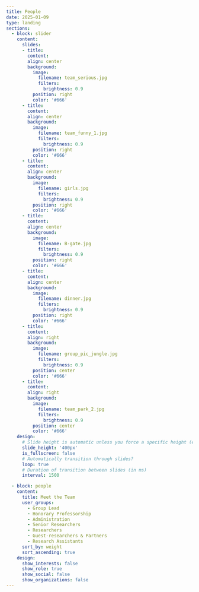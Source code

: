 ```yaml
---
title: People
date: 2025-01-09
type: landing
sections:
  - block: slider
    content:
      slides:
      - title: 
        content: 
        align: center
        background:
          image:
            filename: team_serious.jpg
            filters:
              brightness: 0.9
          position: right
          color: '#666'
      - title: 
        content: 
        align: center
        background:
          image:
            filename: team_funny_1.jpg
            filters:
              brightness: 0.9
          position: right
          color: '#666'
      - title: 
        content: 
        align: center
        background:
          image:
            filename: girls.jpg
            filters:
              brightness: 0.9
          position: right
          color: '#666'
      - title: 
        content: 
        align: center
        background:
          image:
            filename: B-gate.jpg
            filters:
              brightness: 0.9
          position: right
          color: '#666'
      - title: 
        content: 
        align: center
        background:
          image:
            filename: dinner.jpg
            filters:
              brightness: 0.9
          position: right
          color: '#666'
      - title: 
        content:
        align: right
        background:
          image:
            filename: group_pic_jungle.jpg
            filters:
              brightness: 0.9
          position: center
          color: '#666'
      - title: 
        content:
        align: right
        background:
          image:
            filename: team_park_2.jpg
            filters:
              brightness: 0.9
          position: center
          color: '#666'
    design:
      # Slide height is automatic unless you force a specific height (e.g. '400px')
      slide_height: '400px'
      is_fullscreen: false
      # Automatically transition through slides?
      loop: true
      # Duration of transition between slides (in ms)
      interval: 1500

  - block: people
    content:
      title: Meet the Team
      user_groups:
        - Group Lead
        - Honorary Professorship
        - Administration
        - Senior Researchers
        - Researchers
        - Guest-researchers & Partners
        - Research Assistants
      sort_by: weight
      sort_ascending: true
    design:
      show_interests: false
      show_role: true
      show_social: false
      show_organizations: false
---
```

